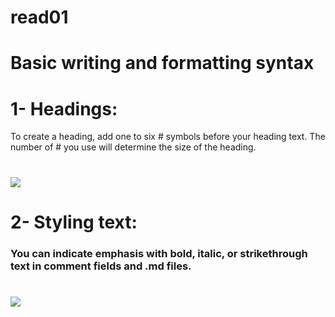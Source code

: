 
# read01

# Basic writing and formatting syntax
# 1- Headings: 
To create a heading, add one to six # symbols before your heading text. The number of # you use will determine the size of the heading.
# ![](https://www.tecmint.com/wp-content/uploads/2021/03/Add-Headings.png)

# 2- Styling text:
### You can indicate emphasis with bold, italic, or strikethrough text in comment fields and .md files.

# ![](https://www.programmersought.com/images/837/7a7c63bd1aa5bbc018535c8a6e2b29c5.png)